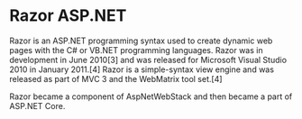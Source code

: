 # Razor ASP.NET

Razor is an ASP.NET programming syntax used to create dynamic web pages with the C# or VB.NET programming languages. Razor was in development in June 2010[3] and was released for Microsoft Visual Studio 2010 in January 2011.[4] Razor is a simple-syntax view engine and was released as part of MVC 3 and the WebMatrix tool set.[4]

Razor became a component of AspNetWebStack and then became a part of ASP.NET Core.


